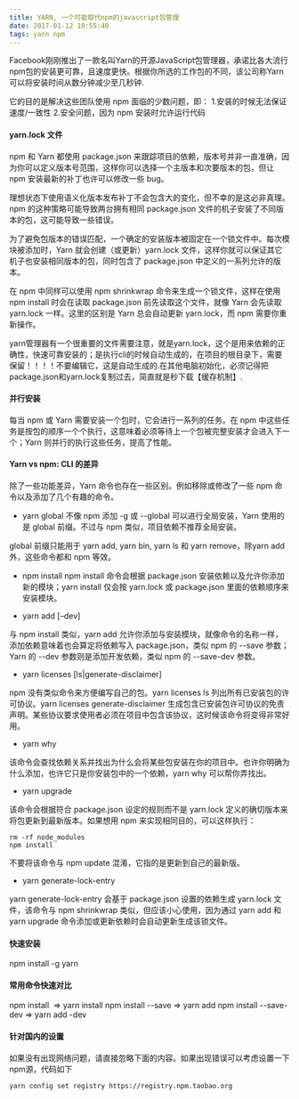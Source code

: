 ```yaml
---
title: YARN, 一个可能取代npm的javascript包管理
date: 2017-01-12 10:55:40
tags: yarn npm
---
```

Facebook刚刚推出了一款名叫Yarn的开源JavaScript包管理器，承诺比各大流行npm包的安装更可靠，且速度更快。根据你所选的工作包的不同，该公司称Yarn可以将安装时间从数分钟减少至几秒钟.

它的目的是解决这些团队使用 npm 面临的少数问题，即：
1.安装的时候无法保证速度/一致性
2.安全问题，因为 npm 安装时允许运行代码

#### yarn.lock 文件
npm 和 Yarn 都使用 package.json 来跟踪项目的依赖，版本号并非一直准确，因为你可以定义版本号范围，这样你可以选择一个主版本和次要版本的包，但让 npm 安装最新的补丁也许可以修改一些 bug。

理想状态下使用语义化版本发布补丁不会包含大的变化，但不幸的是这必非真理。npm 的这种策略可能导致两台拥有相同 package.json 文件的机子安装了不同版本的包，这可能导致一些错误。

为了避免包版本的错误匹配，一个确定的安装版本被固定在一个锁文件中。每次模块被添加时，Yarn 就会创建（或更新）yarn.lock 文件，这样你就可以保证其它机子也安装相同版本的包，同时包含了 package.json 中定义的一系列允许的版本。

在 npm 中同样可以使用 npm shrinkwrap 命令来生成一个锁文件，这样在使用 npm install 时会在读取 package.json 前先读取这个文件，就像 Yarn 会先读取yarn.lock 一样。这里的区别是 Yarn 总会自动更新 yarn.lock，而 npm 需要你重新操作。

yarn管理器有一个很重要的文件需要注意，就是yarn.lock，这个是用来依赖的正确性，快速可靠安装的；是执行cli的时候自动生成的，在项目的根目录下，需要保留！！！！不要编辑它，这是自动生成的.在其他电脑初始化，必须记得把package.json和yarn.lock复制过去，简直就是秒下载【缓存机制】.

#### 并行安装
每当 npm 或 Yarn 需要安装一个包时，它会进行一系列的任务。在 npm 中这些任务是按包的顺序一个个执行，这意味着必须等待上一个包被完整安装才会进入下一个；Yarn 则并行的执行这些任务，提高了性能。

#### Yarn vs npm: CLI 的差异
除了一些功能差异，Yarn 命令也存在一些区别。例如移除或修改了一些 npm 命令以及添加了几个有趣的命令。
- yarn global
不像 npm 添加 -g 或 --global 可以进行全局安装，Yarn 使用的是 global 前缀。不过与 npm 类似，项目依赖不推荐全局安装。

global 前缀只能用于 yarn add, yarn bin, yarn ls 和 yarn remove，除yarn add 外，这些命令都和 npm 等效。

- npm install
npm install 命令会根据 package.json 安装依赖以及允许你添加新的模块；yarn install 仅会按 yarn.lock 或 package.json 里面的依赖顺序来安装模块。

- yarn add [–dev]

与 npm install 类似，yarn add 允许你添加与安装模块，就像命令的名称一样，添加依赖意味着也会算定将依赖写入 package.json，类似 npm 的 --save 参数；Yarn 的 --dev 参数则是添加开发依赖，类似 npm 的 --save-dev 参数。

- yarn licenses [ls|generate-disclaimer]

npm 没有类似命令来方便编写自己的包。yarn licenses ls 列出所有已安装包的许可协议。yarn licenses generate-disclaimer 生成包含已安装包许可协议的免责声明。某些协议要求使用者必须在项目中包含该协议，这时候该命令将变得非常好用。

- yarn why

该命令会查找依赖关系并找出为什么会将某些包安装在你的项目中。也许你明确为什么添加，也许它只是你安装包中的一个依赖，yarn why 可以帮你弄找出。

- yarn upgrade

该命令会根据符合 package.json 设定的规则而不是 yarn.lock 定义的确切版本来将包更新到最新版本。如果想用 npm 来实现相同目的，可以这样执行：
```
rm -rf node_modules
npm install
```
不要将该命令与 npm update 混淆，它指的是更新到自己的最新版。

- yarn generate-lock-entry

yarn generate-lock-entry 会基于 package.json 设置的依赖生成 yarn.lock 文件，该命令与 npm shrinkwrap 类似，但应该小心使用，因为通过 yarn add 和 yarn upgrade 命令添加或更新依赖时会自动更新生成该锁文件。

#### 快速安装
npm install -g yarn
#### 常用命令快速对比
npm install  => yarn install
npm install --save => yarn add
npm install --save-dev => yarn add -dev
#### 针对国内的设置
如果没有出现网络问题，请直接忽略下面的内容。如果出现错误可以考虑设置一下npm源，代码如下
```
yarn config set registry https://registry.npm.taobao.org
```

